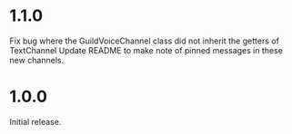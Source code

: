 # 1.1.0
Fix bug where the GuildVoiceChannel class did not inherit the getters of TextChannel
Update README to make note of pinned messages in these new channels.

# 1.0.0
Initial release.